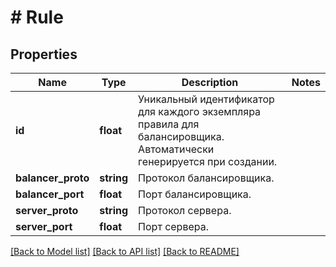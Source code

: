 # # Rule

## Properties

Name | Type | Description | Notes
------------ | ------------- | ------------- | -------------
**id** | **float** | Уникальный идентификатор для каждого экземпляра правила для балансировщика. Автоматически генерируется при создании. |
**balancer_proto** | **string** | Протокол балансировщика. |
**balancer_port** | **float** | Порт балансировщика. |
**server_proto** | **string** | Протокол сервера. |
**server_port** | **float** | Порт сервера. |

[[Back to Model list]](../../README.md#models) [[Back to API list]](../../README.md#endpoints) [[Back to README]](../../README.md)
